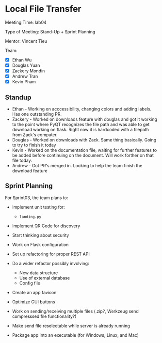 # Local File Transfer #


Meeting Time: lab04

Type of Meeting: Stand-Up + Sprint Planning

Mentor: Vincent Tieu

Team: 
- [x] Ethan Wu
- [x] Douglas Yuan 
- [x] Zackery Mondin
- [x] Andrew Tran 
- [x] Kevin Pham

## Standup ##
- Ethan - Working on acccessibility, changing colors and adding labels. Has one outstanding PR.
- Zackery - Worked on downloads feature with douglas and got it working to the point where PyQT recognizes the file path and was able to get download working on flask. Right now it is hardcoded with a filepath from Zack's computer.
- Douglas - Worked on downloads with Zack. Same thing basically. Going to try to finish it today
- Kevin - Worked on the documentation file, waiting for further features to be added before continuing on the document. Will work forther on that file today.
- Andrew - Got PR's merged in. Looking to help the team finish the download feature


## Sprint Planning ##
For Sprint03, the team plans to:

- Implement unit testing for:
  - `landing.py`

- Implement QR Code for discovery

- Start thinking about security

- Work on Flask configuration

- Set up refactoring for proper REST API

- Do a wider refactor possibly involving:
  - New data structure
  - Use of external database
  - Config file

- Create an app favicon

- Optimize GUI buttons

- Work on sending/receiving multiple files (.zip?, Werkzeug send compresssed file functionality?)

- Make send file reselectable while server is already running

- Package app into an executable (for Windows, Linux, and Mac)
